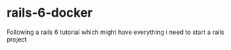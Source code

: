 # rails-6-docker
Following a rails 6 tutorial which might have everything i need to start a rails project
